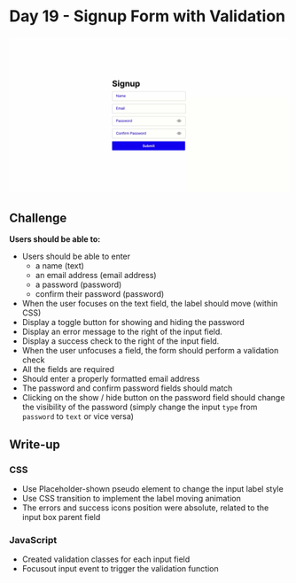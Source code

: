 # Day 19 - Signup Form with Validation

![Advent of JavaScript](screen.gif)

## Challenge

**Users should be able to:**

-   Users should be able to enter
    -   a name (text)
    -   an email address (email address)
    -   a password (password)
    -   confirm their password (password)
-   When the user focuses on the text field, the label should move (within CSS)
-   Display a toggle button for showing and hiding the password
-   Display an error message to the right of the input field.
-   Display a success check to the right of the input field.
-   When the user unfocuses a field, the form should perform a validation check
-   All the fields are required
-   Should enter a properly formatted email address
-   The password and confirm password fields should match
-   Clicking on the show / hide button on the password field should change the visibility of the password (simply change the input `type` from `password` to `text` or vice versa)

## Write-up

### CSS

-   Use Placeholder-shown pseudo element to change the input label style
-   Use CSS transition to implement the label moving animation
-   The errors and success icons position were absolute, related to the input box parent field

### JavaScript

-   Created validation classes for each input field
-   Focusout input event to trigger the validation function

